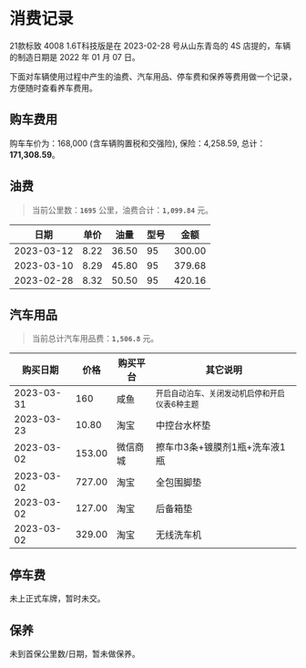 # 消费记录

21款标致 4008 1.6T科技版是在 2023-02-28 号从山东青岛的 4S 店提的，车辆的制造日期是 2022 年 01 月 07 日。

下面对车辆使用过程中产生的油费、汽车用品、停车费和保养等费用做一个记录，方便随时查看养车费用。

## 购车费用

购车车价为：168,000 (含车辆购置税和交强险), 保险：4,258.59, 总计：**171,308.59**。

## 油费

> 当前公里数：**`1695`** 公里，油费合计：**`1,099.84`** 元。
> <!-- 300.00 + 379.68 + 420.16 = 1,099.84 -->

| 日期         | 单价   | 油量    | 型号  | 金额     |
|------------|------|-------|-----|--------|
| 2023-03-12 | 8.22 | 36.50 | 95  | 300.00 |
| 2023-03-10 | 8.29 | 45.80 | 95  | 379.68 |
| 2023-02-28 | 8.32 | 50.50 | 95  | 420.16 |

## 汽车用品

> 当前总计汽车用品费：**`1,506.8`** 元。
> <!-- 10.80 + 153.00 + 727.00 + 127.00 + 329.00 + 160 = 1,506.8 -->

| 购买日期 | 价格 | 购买平台 | 其它说明 |
|------------|--------|--|-------------------|
| 2023-03-31 | 160 | 咸鱼 | <small>开启自动泊车、关闭发动机启停和开启仪表6种主题</small> |
| 2023-03-23 | 10.80 | 淘宝 | 中控台水杯垫 |
| 2023-03-02 | 153.00 | 微信商城 | 擦车巾3条+镀膜剂1瓶+洗车液1瓶 |
| 2023-03-02 | 727.00 | 淘宝 | 全包围脚垫 |
| 2023-03-02 | 127.00 | 淘宝 | 后备箱垫 |
| 2023-03-02 | 329.00 | 淘宝 | 无线洗车机 |

## 停车费

未上正式车牌，暂时未交。

## 保养

未到首保公里数/日期，暂未做保养。